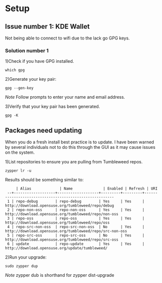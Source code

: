 # Setup

## Issue number 1: KDE Wallet

Not being able to connect to wifi due to the lack go GPG keys.

### Solution number 1

1)Check if you have GPG installed. 

`which gpg`

2)Generate your key pair:

`gpg --gen-key`

*Note* Follow prompts to enter your name and email address.

3)Verify that your key pair has been generated.

`gpg -K`

## Packages need updating

When you do a fresh install best practice is to update. I have been warned by several individuals not to do this through the GUI as it may cause issues on the system.

1)List repositories to ensure you are pulling from Tumbleweed repos.

`zypper lr -u`


Results should be something similar to:

```
     | Alias             | Name              | Enabled | Refresh | URI
 --+-------------------+-------------------+---------+---------+--------------------------------------------------------
 1 | repo-debug        | repo-debug        | Yes     | Yes     | http://download.opensuse.org/tumbleweed/repo/debug
 2 | repo-non-oss      | repo-non-oss      | Yes     | Yes     | http://download.opensuse.org/tumbleweed/repo/non-oss
 3 | repo-oss          | repo-oss          | Yes     | Yes     | http://download.opensuse.org/tumbleweed/repo/oss
 4 | repo-src-non-oss  | repo-src-non-oss  | No      | Yes     | http://download.opensuse.org/tumbleweed/repo/src-non-oss
 5 | repo-src-oss      | repo-src-oss      | No      | Yes     | http://download.opensuse.org/tumbleweed/repo/src-oss
 6 | update            | repo-update       | Yes     | Yes     | http://download.opensuse.org/update/tumbleweed/
```

2)Run your upgrade:

`sudo zypper dup`

*Note* zypper dub is shorthand for zypper dist-upgrade 
